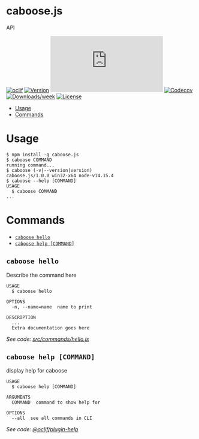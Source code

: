 caboose.js
==========

API

[![oclif](https://img.shields.io/badge/cli-oclif-brightgreen.svg)](https://oclif.io)
[![Version](https://img.shields.io/npm/v/caboose.js.svg)](https://npmjs.org/package/caboose.js)
[![Appveyor CI](https://ci.appveyor.com/api/projects/status/github/https://github.com/caboose-js/caboose.js/caboose.js?branch=master&svg=true)](https://ci.appveyor.com/project/https://github.com/caboose-js/caboose.js/caboose.js/branch/master)
[![Codecov](https://codecov.io/gh/https://github.com/caboose-js/caboose.js/caboose.js/branch/master/graph/badge.svg)](https://codecov.io/gh/https://github.com/caboose-js/caboose.js/caboose.js)
[![Downloads/week](https://img.shields.io/npm/dw/caboose.js.svg)](https://npmjs.org/package/caboose.js)
[![License](https://img.shields.io/npm/l/caboose.js.svg)](https://github.com/https://github.com/caboose-js/caboose.js/caboose.js/blob/master/package.json)

<!-- toc -->
* [Usage](#usage)
* [Commands](#commands)
<!-- tocstop -->
# Usage
<!-- usage -->
```sh-session
$ npm install -g caboose.js
$ caboose COMMAND
running command...
$ caboose (-v|--version|version)
caboose.js/1.0.0 win32-x64 node-v14.15.4
$ caboose --help [COMMAND]
USAGE
  $ caboose COMMAND
...
```
<!-- usagestop -->
# Commands
<!-- commands -->
* [`caboose hello`](#caboose-hello)
* [`caboose help [COMMAND]`](#caboose-help-command)

## `caboose hello`

Describe the command here

```
USAGE
  $ caboose hello

OPTIONS
  -n, --name=name  name to print

DESCRIPTION
  ...
  Extra documentation goes here
```

_See code: [src/commands/hello.js](https://github.com/caboose-js/caboose.js/caboose.js/blob/v1.0.0/src/commands/hello.js)_

## `caboose help [COMMAND]`

display help for caboose

```
USAGE
  $ caboose help [COMMAND]

ARGUMENTS
  COMMAND  command to show help for

OPTIONS
  --all  see all commands in CLI
```

_See code: [@oclif/plugin-help](https://github.com/oclif/plugin-help/blob/v3.2.2/src/commands/help.ts)_
<!-- commandsstop -->

